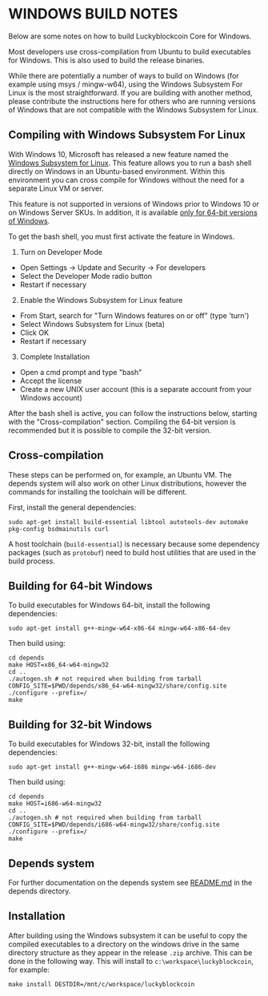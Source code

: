 WINDOWS BUILD NOTES
====================

Below are some notes on how to build Luckyblockcoin Core for Windows.

Most developers use cross-compilation from Ubuntu to build executables for
Windows. This is also used to build the release binaries.

While there are potentially a number of ways to build on Windows (for example using msys / mingw-w64),
using the Windows Subsystem For Linux is the most straightforward. If you are building with
another method, please contribute the instructions here for others who are running versions
of Windows that are not compatible with the Windows Subsystem for Linux.

Compiling with Windows Subsystem For Linux
-------------------------------------------

With Windows 10, Microsoft has released a new feature named the [Windows
Subsystem for Linux](https://msdn.microsoft.com/commandline/wsl/about). This
feature allows you to run a bash shell directly on Windows in an Ubuntu-based
environment. Within this environment you can cross compile for Windows without
the need for a separate Linux VM or server.

This feature is not supported in versions of Windows prior to Windows 10 or on
Windows Server SKUs. In addition, it is available [only for 64-bit versions of
Windows](https://msdn.microsoft.com/en-us/commandline/wsl/install_guide).

To get the bash shell, you must first activate the feature in Windows.

1. Turn on Developer Mode
  * Open Settings -> Update and Security -> For developers
  * Select the Developer Mode radio button
  * Restart if necessary
2. Enable the Windows Subsystem for Linux feature
  * From Start, search for "Turn Windows features on or off" (type 'turn')
  * Select Windows Subsystem for Linux (beta)
  * Click OK
  * Restart if necessary
3. Complete Installation
  * Open a cmd prompt and type "bash"
  * Accept the license
  * Create a new UNIX user account (this is a separate account from your Windows account)

After the bash shell is active, you can follow the instructions below, starting
with the "Cross-compilation" section. Compiling the 64-bit version is
recommended but it is possible to compile the 32-bit version.

Cross-compilation
-------------------

These steps can be performed on, for example, an Ubuntu VM. The depends system
will also work on other Linux distributions, however the commands for
installing the toolchain will be different.

First, install the general dependencies:

    sudo apt-get install build-essential libtool autotools-dev automake pkg-config bsdmainutils curl

A host toolchain (`build-essential`) is necessary because some dependency
packages (such as `protobuf`) need to build host utilities that are used in the
build process.

## Building for 64-bit Windows

To build executables for Windows 64-bit, install the following dependencies:

    sudo apt-get install g++-mingw-w64-x86-64 mingw-w64-x86-64-dev

Then build using:

    cd depends
    make HOST=x86_64-w64-mingw32
    cd ..
    ./autogen.sh # not required when building from tarball
    CONFIG_SITE=$PWD/depends/x86_64-w64-mingw32/share/config.site ./configure --prefix=/
    make

## Building for 32-bit Windows

To build executables for Windows 32-bit, install the following dependencies:

    sudo apt-get install g++-mingw-w64-i686 mingw-w64-i686-dev 

Then build using:

    cd depends
    make HOST=i686-w64-mingw32
    cd ..
    ./autogen.sh # not required when building from tarball
    CONFIG_SITE=$PWD/depends/i686-w64-mingw32/share/config.site ./configure --prefix=/
    make

## Depends system

For further documentation on the depends system see [README.md](../depends/README.md) in the depends directory.

Installation
-------------

After building using the Windows subsystem it can be useful to copy the compiled
executables to a directory on the windows drive in the same directory structure
as they appear in the release `.zip` archive. This can be done in the following
way. This will install to `c:\workspace\luckyblockcoin`, for example:

    make install DESTDIR=/mnt/c/workspace/luckyblockcoin
